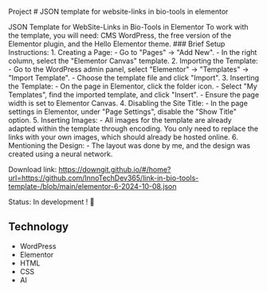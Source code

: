 Project # JSON template for website-links in bio-tools in elementor

JSON Template for WebSite-Links in Bio-Tools in Elementor To work with the template, you will need: CMS WordPress, the free version of the Elementor plugin, and the Hello Elementor theme. ### Brief Setup Instructions: 1. Creating a Page: - Go to "Pages" → "Add New". - In the right column, select the "Elementor Canvas" template. 2. Importing the Template: - Go to the WordPress admin panel, select "Elementor" → "Templates" → "Import Template". - Choose the template file and click "Import". 3. Inserting the Template: - On the page in Elementor, click the folder icon. - Select "My Templates", find the imported template, and click "Insert". - Ensure the page width is set to Elementor Canvas. 4. Disabling the Site Title: - In the page settings in Elementor, under "Page Settings", disable the "Show Title" option. 5. Inserting Images: - All images for the template are already adapted within the template through encoding. You only need to replace the links with your own images, which should already be hosted online. 6. Mentioning the Design: - The layout was done by me, and the design was created using a neural network.


Download link:  https://downgit.github.io/#/home?url=https://github.com/InnoTechDev365/link-in-bio-tools-template-/blob/main/elementor-6-2024-10-08.json

Status: In development ! 🚧

 ## Technology

 - WordPress
 - Elementor
 - HTML
 - CSS
 - AI
